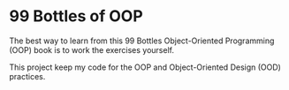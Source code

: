 # 99 Bottles of OOP

The best way to learn from this 99 Bottles Object-Oriented Programming (OOP)
book is to work the exercises yourself.

This project keep my code for the OOP and Object-Oriented Design (OOD)
practices.
